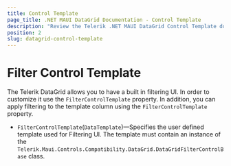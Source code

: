 ```yaml
---
title: Control Template
page_title: .NET MAUI DataGrid Documentation - Control Template
description: "Review the Telerik .NET MAUI DataGrid Control Template documentation article to learn more about applying custom filter to the DataGrid using FilterControlTemplate property."
position: 2
slug: datagrid-control-template
---
```


# Filter Control Template

The Telerik DataGrid allows you to have a built in filtering UI. In order to customize it use the `FilterControlTemplate` property. In addition, you can apply filtering to the template column using the `FilterControlTemplate` property.

* `FilterControlTemplate`(`DataTemplate`)&mdash;Specifies the user defined template used for Filtering UI. The template must contain an instance of the `Telerik.Maui.Controls.Compatibility.DataGrid.DataGridFilterControlBase` class. 

